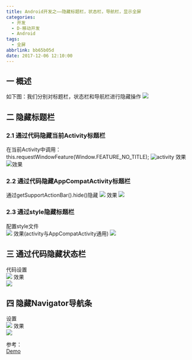 ```yaml
---
title: Android开发之——隐藏标题栏，状态栏，导航栏，显示全屏
categories:
  - 开发
  - D-移动开发
  - Android
tags:
  - 全屏
abbrlink: bb65b05d
date: 2017-12-06 12:10:00
---
```

## 一 概述
如下图：我们分别对标题栏，状态栏和导航栏进行隐藏操作
![][0]

<!--more-->

## 二 隐藏标题栏
### 2.1 通过代码隐藏当前Activity标题栏

在当前Activity中调用：this.requestWindowFeature(Window.FEATURE_NO_TITLE);
![activity][1]
效果 
![效果][2]

### 2.2 通过代码隐藏AppCompatActivity标题栏
通过getSupportActionBar().hide()隐藏
![][3]
效果
![][4]

### 2.3 通过style隐藏标题栏
配置style文件  
![][5]
效果(activity与AppCompatActivity通用)
![][6]

## 三 通过代码隐藏状态栏
代码设置   
![][7]
效果  
![][8]
## 四 隐藏Navigator导航条

设置  
![][9]
效果  
![][10]

参考：   
[Demo][11]


[0]: https://cdn.staticaly.com/gh/PGzxc/CDN/master/blog-image/hidden-pic-state.png
[1]: https://cdn.staticaly.com/gh/PGzxc/CDN/master/blog-image/hidden_activity.png
[2]: https://cdn.staticaly.com/gh/PGzxc/CDN/master/blog-image/hidden_activity_result.png
[3]: https://cdn.staticaly.com/gh/PGzxc/CDN/master/blog-image/hidden_appcompat.png
[4]: https://cdn.staticaly.com/gh/PGzxc/CDN/master/blog-image/hidden_appcompat_result.png
[5]: https://cdn.staticaly.com/gh/PGzxc/CDN/master/blog-image/hidden_title_style.png
[6]: https://cdn.staticaly.com/gh/PGzxc/CDN/master/blog-image/hidden_title_style_result.png
[7]: https://cdn.staticaly.com/gh/PGzxc/CDN/master/blog-image/hidden_actionbar.png
[8]: https://cdn.staticaly.com/gh/PGzxc/CDN/master/blog-image/hidden_actionbar_result.png
[9]: https://cdn.staticaly.com/gh/PGzxc/CDN/master/blog-image/hidden_navigator.png
[10]: https://cdn.staticaly.com/gh/PGzxc/CDN/master/blog-image/hidden_navigator_result.png
[11]: https://github.com/PGzxc/TitleHidden